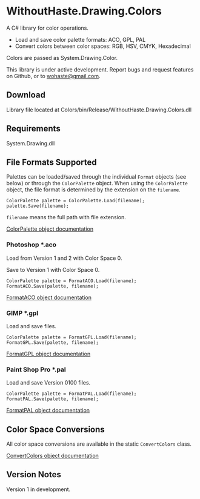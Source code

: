 # WithoutHaste.Drawing.Colors

A C# library for color operations.  
- Load and save color palette formats: ACO, GPL, PAL  
- Convert colors between color spaces: RGB, HSV, CMYK, Hexadecimal  

Colors are passed as System.Drawing.Color.

This library is under active development. Report bugs and request features on Github, or to wohaste@gmail.com.

## Download

Library file located at Colors/bin/Release/WithoutHaste.Drawing.Colors.dll

## Requirements

System.Drawing.dll

## File Formats Supported

Palettes can be loaded/saved through the individual `Format` objects (see below) or through the `ColorPalette` object. When using the `ColorPalette` object, the file format is determined by the extension on the `filename`.

```
ColorPalette palette = ColorPalette.Load(filename);
palette.Save(filename);
```

`filename` means the full path with file extension.

[ColorPalette object documentation](documentation/ColorPalette.md)

### Photoshop *.aco

Load from Version 1 and 2 with Color Space 0.

Save to Version 1 with Color Space 0.

```
ColorPalette palette = FormatACO.Load(filename);  
FormatACO.Save(palette, filename);  
```

[FormatACO object documentation](documentation/FormatACO.md)

### GIMP *.gpl

Load and save files.

```
ColorPalette palette = FormatGPL.Load(filename);  
FormatGPL.Save(palette, filename);  
```

[FormatGPL object documentation](documentation/FormatGPL.md)

### Paint Shop Pro *.pal

Load and save Version 0100 files.

```
ColorPalette palette = FormatPAL.Load(filename);  
FormatPAL.Save(palette, filename);  
```

[FormatPAL object documentation](documentation/FormatPAL.md)

## Color Space Conversions

All color space conversions are available in the static `ConvertColors` class.

[ConvertColors object documentation](documentation/ConvertColors.md)

## Version Notes

Version 1 in development.

